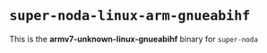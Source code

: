 # `super-noda-linux-arm-gnueabihf`

This is the **armv7-unknown-linux-gnueabihf** binary for `super-noda`
